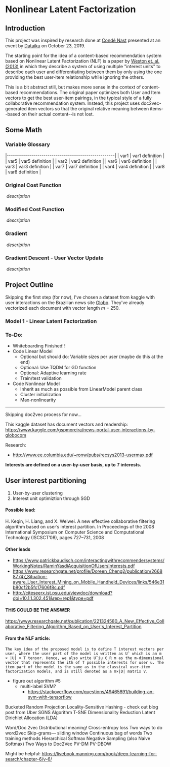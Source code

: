 # Nonlinear Latent Factorization

## Introduction
This project was inspired by research done at [Condé Nast](https://www.condenast.com/) presented at an event by [Dataiku](https://www.dataiku.com/) on October 23, 2019.

The starting point for the idea of a content-based recommendation system based on Nonlinear Latent Factorization (NLF) is a paper by [Weston et. al. (2013)](https://www.researchgate.net/publication/262245974_Nonlinear_latent_factorization_by_embedding_multiple_user_interests) in which they describe a system of using multiple "interest units" to describe each user and differentiating between them by only using the one providing the best user-item relationship while ignoring the others.

This is a bit abstract still, but makes more sense in the context of content-based recommendations.   The original paper optimizes both User and Item vectors to get the best user-item pairings, in the typical style of a fully collaborative recommendation system.  Instead, this project uses doc2vec-generated item vectors so that the original relative meaning between items--based on their actual content--is not lost.

## Some Math
### Variable Glossary
|-----------------------------------------------------|
| var1 | var1 definition |   | var5 | var5 definition |
| var2 | var2 definition |   | var6 | var6 definition |
| var3 | var3 definition |   | var7 | var7 definition |
| var4 | var4 definition |   | var8 | var8 definition |

### Original Cost Function
<img></img>
_description_

### Modified Cost Function
<img></img>
_description_

### Gradient
<img></img>
_description_

### Gradient Descent - User Vector Update
<img></img>
_description_

## Project Outline

Skipping the first step (for now), I've chosen a dataset from kaggle with user interactions on the Brazilian news site [Globo](https://www.globo.com/).  They've already vectorized each document with vector length *m* = 250.

### Model 1 - Linear Latent Factorization





### To-Do:
- Whiteboarding Finished!!
- Code Linear Model
  - Optional but should do: Variable sizes per user (maybe do this at the end)
  - Optional: Use TQDM for GD function
  - Optional: Adaptive learning rate
  - Train/test validation
- Code Nonlinear Model
  - Inherit as much as possible from LinearModel parent class
  - Cluster initialization
  - Max-nonlinearity


---

Skipping doc2vec process for now...

This kaggle dataset has document vectors and readership: https://www.kaggle.com/gspmoreira/news-portal-user-interactions-by-globocom

Research:
- http://www.ee.columbia.edu/~ronw/pubs/recsys2013-usermax.pdf

<b> Interests are defined on a user-by-user basis, up to <i>T</i> interests. </b>
  

## User interest partitioning
1. User-by-user clustering
2. Interest unit optimiztion through SGD


#### Possible lead:
H. Keqin, H. Liang, and X. Weiwei. A new effective collaborative filtering algorithm
based on user’s interest partition. In Proceedings of the 2008 International Symposium
on Computer Science and Computational Technology (ISCSCT’08), pages 727–731,
2008

#### Other leads
- https://www.patrickbaudisch.com/interactingwithrecommendersystems/WorkingNotes/RaminYasdiAcquisitionOfUsersInterests.pdf
- https://www.researchgate.net/profile/Doreen_Cheng2/publication/266887747_Situation-aware_User_Interest_Mining_on_Mobile_Handheld_Devices/links/546e31b80cf2b5fc17606f8c.pdf
- http://citeseerx.ist.psu.edu/viewdoc/download?doi=10.1.1.302.451&rep=rep1&type=pdf


#### THIS COULD BE THE ANSWER
https://www.researchgate.net/publication/221324580_A_New_Effective_Collaborative_Filtering_Algorithm_Based_on_User's_Interest_Partition

#### From the NLF article:
    The key idea of the proposed model is to define T interest vectors per user, where the user part of the model is written as Uˆ which is an m × |U| × T tensor. Hence, we also write Uˆiu ∈ R m as the m-dimensional vector that represents the ith of T possible interests for user u. The item part of the model is the same as in the classical user-item factorization models, and is still denoted as a m×|D| matrix V.
  
  
  
- figure out algorithm #5
  - multi-label SVM?
    - https://stackoverflow.com/questions/49465891/building-an-svm-with-tensorflow


Bucketed Random Projection
Locality-Sensitive Hashing - check out blog post from Uber
SGNS Algorithm
T-SNE Dimensionality Reduction
Latent Dirichlet Allocation (LDA)

Word/Doc 2vec
Distributional meaning!
Cross-entropy loss
Two ways to do word2vec
Skip-grams— sliding window
Continuous bag of words
Two training methods
Hierarchical Softmax
Negative Sampling
(also Naive Softmax)
Two Ways to Doc2Vec
PV-DM
PV-DBOW


Might be helpful: https://livebook.manning.com/book/deep-learning-for-search/chapter-6/v-6/
